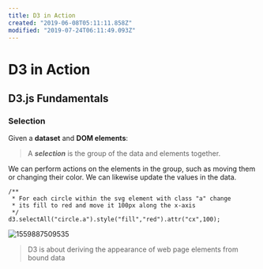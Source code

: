 ```yaml
---
title: D3 in Action
created: "2019-06-08T05:11:11.858Z"
modified: "2019-07-24T06:11:49.093Z"
---
```


# D3 in Action

## D3.js Fundamentals

### Selection

Given a **dataset** and **DOM elements**:

> A **_selection_** is the group of the data and elements together.

We can perform actions on the elements in the group, such as moving them or changing their color. We can likewise update the values in the data.

```{{javascript}}
/**
 * For each circle within the svg element with class "a" change
 * its fill to red and move it 100px along the x-axis
 */
d3.selectAll("circle.a").style("fill","red").attr("cx",100);
```

![1559887509535](/home/bitwhys/.config/Typora/typora-user-images/1559887509535.png)

> D3 is about deriving the appearance of web page elements from bound data
